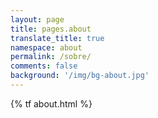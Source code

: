 ```yaml
---
layout: page
title: pages.about
translate_title: true
namespace: about
permalink: /sobre/
comments: false
background: '/img/bg-about.jpg'
---
```


{% tf about.html %}